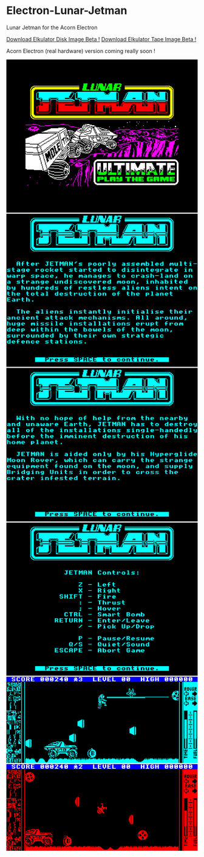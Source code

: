 # Electron-Lunar-Jetman

Lunar Jetman for the Acorn Electron

[Download Elkulator Disk Image Beta !](https://github.com/Snuggsy187/Electron-Lunar-Jetman/blob/main/Releases/LJM-E-v0.80.ssd)
[Download Elkulator Tape Image Beta !](https://github.com/Snuggsy187/Electron-Lunar-Jetman/blob/main/Releases/LJM-E-v0.80.uef)

Acorn Electron (real hardware) version coming really soon !

![Electron Lunar Jetman Title Screen](https://github.com/Snuggsy187/Electron-Lunar-Jetman/blob/main/png/ElkJetman1.png)
![Electron Lunar Jetman Title Screen](https://github.com/Snuggsy187/Electron-Lunar-Jetman/blob/main/png/ElkJetman2.png)
![Electron Lunar Jetman Title Screen](https://github.com/Snuggsy187/Electron-Lunar-Jetman/blob/main/png/ElkJetman3.png)
![Electron Lunar Jetman Title Screen](https://github.com/Snuggsy187/Electron-Lunar-Jetman/blob/main/png/ElkJetman4.png)
![Electron Lunar Jetman Title Screen](https://github.com/Snuggsy187/Electron-Lunar-Jetman/blob/main/png/ElkJetman5.png)
![Electron Lunar Jetman Title Screen](https://github.com/Snuggsy187/Electron-Lunar-Jetman/blob/main/png/ElkJetman6.png)
